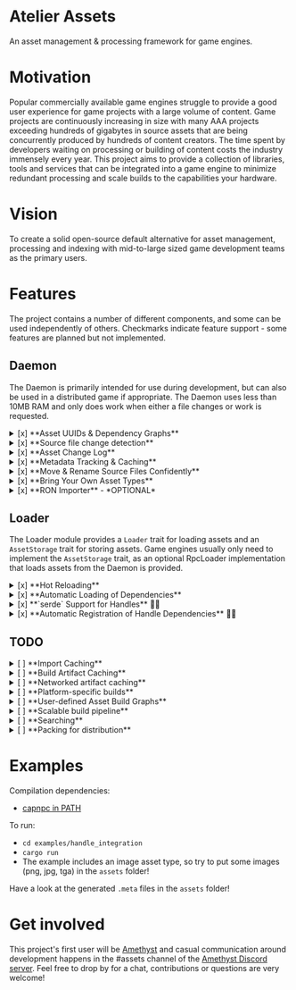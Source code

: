 # Atelier Assets
An asset management & processing framework for game engines.

# Motivation
Popular commercially available game engines struggle to provide a good user experience for game projects with a large volume of content. Game projects are continuously increasing in size with many AAA projects exceeding hundreds of gigabytes in source assets that are being concurrently produced by hundreds of content creators. The time spent by developers waiting on processing or building of content costs the industry immensely every year. This project aims to provide a collection of libraries, tools and services that can be integrated into a game engine to minimize redundant processing and scale builds to the capabilities your hardware. 

# Vision
To create a solid open-source default alternative for asset management, processing and indexing with mid-to-large sized game development teams as the primary users.

# Features
The project contains a number of different components, and some can be used independently of others. Checkmarks indicate feature support - some features are planned but not implemented.

## Daemon 
The Daemon is primarily intended for use during development, but can also be used in a distributed game if appropriate. The Daemon uses less than 10MB RAM and only does work when either a file changes or work is requested.
<details><summary>[x] **Asset UUIDs & Dependency Graphs**</summary><p>Every asset is identified by a 16-byte UUID that is generated when a source file is imported for the first time. Importers also produce an asset's build and load dependencies in terms of UUIDs which can be used to efficiently traverse the dependency graph of an asset without touching the filesystem. </p></details>
<details><summary>[x] **Source file change detection**</summary><p>The daemon watches for filesystem changes and ensures source files are only imported when they change. Metadata and hashes are indexed locally in LMDB and version controlled in .meta files. Filesystem modification time and hashes are used to reduce redundant imports across your whole team to the greatest extent possible.</p></details>
<details><summary>[x] **Asset Change Log**</summary><p>Asset metadata is maintained in LMDB, a transactional database. The database's consistency guarantees and snapshot support provides a way to synchronize external data stores with the current state of the asset metadata using the Asset Change Log of asset changes.</p></details>
<details><summary>[x] **Metadata Tracking & Caching**</summary><p>When assets are imported from source files, metadata is generated and stored in `.meta` files together with source file, as well as cached in a database. Commit these to version control along with your source files.</p></details>
<details><summary>[x] **Move & Rename Source Files Confidently**</summary><p>Since metadata is stored with the source file and UUIDs are used to identify individual assets, users can move, rename and share source files with others without breaking references between assets.</p></details>
<details><summary>[x] **Bring Your Own Asset Types**</summary><p>Asset types are not included in this project. You define your own asset types and source file formats by implementing the `Importer` trait and registering these with a file extension. The Daemon will automatically run your `Importer` for files with the registered extension as required. All asset types must implement `serde::Serialize` + `serde::Deserialize` + `type_uuid::TypeUuidDynamic` + `Send`.</p></details>
<details><summary>[x] **RON Importer** - *OPTIONAL*</summary><p>An optional Importer and derive macro is included to simplify usage of serialized Rust types as source files using `serde`.

Type definition:
```rust
#[derive(Serialize, Deserialize, TypeUuid, SerdeImportable)]
#[uuid = "fab4249b-f95d-411d-a017-7549df090a4f"]
pub struct CustomAsset {
    pub cool_string: String,
    pub handle_from_path: Handle<crate::image::Image>,
    pub handle_from_uuid: Handle<crate::image::Image>,
}
```
`custom_asset.ron`:
```
{
    "fab4249b-f95d-411d-a017-7549df090a4f": 
    (
        cool_string: "thanks",
        // This references an asset from a file in the same directory called "amethyst.png"
        handle_from_path: "amethyst.png", 
        // This references an asset with a UUID (see associated .meta file for an asset's UUID)
        handle_from_uuid: "6c5ae1ad-ae30-471b-985b-7d017265f19f"
    )
}
```


</p></details>

## Loader
The Loader module provides a `Loader` trait for loading assets and an `AssetStorage` trait for storing assets. Game engines usually only need to implement the `AssetStorage` trait, as an optional RpcLoader implementation that loads assets from the Daemon is provided.
<details><summary>[x] **Hot Reloading** </summary><p>The built-in `RpcLoader` talks to the `Daemon` and automatically reloads assets in the running engine when an asset has changed.</p></details>
<details><summary>[x] **Automatic Loading of Dependencies** </summary><p>When a source file is imported and an asset is produed, dependencies are gathered for the asset and saved as metadata. Loader implementations automatically ensure that dependencies are loaded before the asset is loaded, and that they are unloaded after the asset is unloaded.</p></details>
<details><summary>[x] **`serde` Support for Handles** 🎉💯 </summary><p>An optional Handle type is provided with support for deserialization and serialization using `serde`. Deserialization works for both an asset's UUID and its path. The UUID or path is automatically resolved to a Handle that refers to the corresponding loaded asset.</p></details>
<details><summary>[x] **Automatic Registration of Handle Dependencies** 🎉💯</summary><p>Handle references are automatically registered during import for an asset and the referenced assets are subsequently guaranteed to be loaded by the Loader before the depender asset is loaded. This means Handles in assets are guaranteed to be valid.</p></details>


## TODO
<details><summary>[ ] **Import Caching**</summary><p>Assets imported from a source file can be cached by a hash of their source file content and its ID, avoiding expensive parsing and disk operations across your whole team.</p></details>
<details><summary>[ ] **Build Artifact Caching**</summary><p>Assets are built using the provided build parameters only when requested. An asset's build artifact can be cached by a hash of its build dependencies, build parameters and source file content.</p></details>
<details><summary>[ ] **Networked artifact caching**</summary><p>Results of imports and builds can be re-used across your whole team using a networked cache server.</p></details>
<details><summary>[ ] **Platform-specific builds**</summary><p>Provide customized build parameters when building an asset and tailor the build artifact for a specific platform.</p></details>
<details><summary>[ ] **User-defined Asset Build Graphs**</summary><p>Users can define execution graphs for asset pre-processing  that are run when preparing an asset for loading.</p></details>
<details><summary>[ ] **Scalable build pipeline**</summary><p>Once assets are imported from sources, the build system aims to be completely pure in the functional programming sense. Inputs to asset builds are all known and declared in the import step. This design enables parallelizable and even distributed builds.</p></details>
<details><summary>[ ] **Searching**</summary><p>Search tags can be produced at import and are automatically indexed by [Tantivy](https://github.com/tantivy-search/tantivy) which enables [super fast text search](https://tantivy-search.github.io/bench/). The search index is incrementally maintained by subscribing to the Asset Change Log. _Not implemented yet_</p></details>
<details><summary>[ ] **Packing for distribution**</summary><p>To distribute your game, you will want to package assets into files with enough metadata to load them quickly. With the asset dependency graph known, it is possible implement custom asset packing schemes by applying knowledge about your game's usage pattern to optimize for sequential access.</p></details>

# Examples
Compilation dependencies:
- [capnpc in PATH](https://capnproto.org/install.html)

To run:
- `cd examples/handle_integration`
- `cargo run`
- The example includes an image asset type, so try to put some images (png, jpg, tga) in the `assets` folder!

Have a look at the generated `.meta` files in the `assets` folder!

# Get involved
This project's first user will be [Amethyst](https://github.com/amethyst/amethyst) and casual communication around development happens in the #assets channel of the [Amethyst Discord server](https://discord.gg/amethyst). Feel free to drop by for a chat, contributions or questions are very welcome! 
